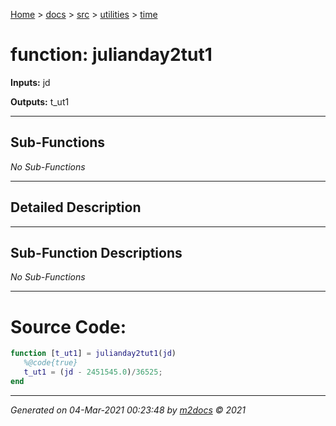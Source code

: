[Home](../../../index.md) > [docs](../../../docs_index.md) > [src](../../src_index.md) > [utilities](../utilities_index.md) > [time](time_index.md)  


# function: julianday2tut1



**Inputs:** jd

**Outputs:** t_ut1

 ***

## Sub-Functions

*No Sub-Functions*

 ***

## Detailed Description



 ***

## Sub-Function Descriptions

*No Sub-Functions*

 
 *** 

# Source Code:

 ```matlab 
 function [t_ut1] = julianday2tut1(jd)
    %@code{true}
    t_ut1 = (jd - 2451545.0)/36525;
end 
``` 
 
***

*Generated on 04-Mar-2021 00:23:48 by [m2docs](https://github.com/crgnam-research/m2docs) © 2021*
